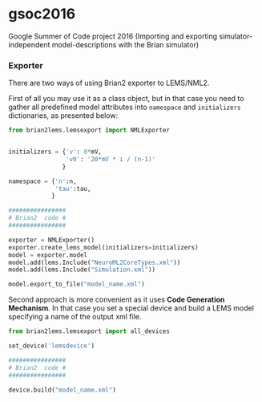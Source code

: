 # gsoc2016
Google Summer of Code project 2016 (Importing and exporting simulator-independent model-descriptions with the Brian simulator)

### Exporter

There are two ways of using Brian2 exporter to LEMS/NML2.

First of all you may use it as a class object, but in that case you need to gather all predefined model attributes into `namespace` and `initializers` dictionaries, as presented below:

```python
from brian2lems.lemsexport import NMLExporter


initializers = {'v': 0*mV,
                'v0': '20*mV * i / (n-1)'
               }

namespace = {'n':n,
             'tau':tau,
            }

################
# Brian2  code #
################

exporter = NMLExporter()
exporter.create_lems_model(initializers=initializers)
model = exporter.model
model.add(lems.Include("NeuroML2CoreTypes.xml"))
model.add(lems.Include("Simulation.xml"))

model.export_to_file("model_name.xml")

```

Second approach is more convenient as it uses **Code Generation Mechanism**. In that case you set a special device and build a LEMS model specifying a name of the output xml file.

```python
from brian2lems.lemsexport import all_devices

set_device('lemsdevice')

################
# Brian2  code #
################

device.build("model_name.xml")
```
